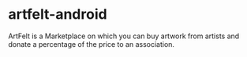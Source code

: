 # artfelt-android

ArtFelt is a Marketplace on which you can buy artwork from artists and donate a percentage of the price to an association.
